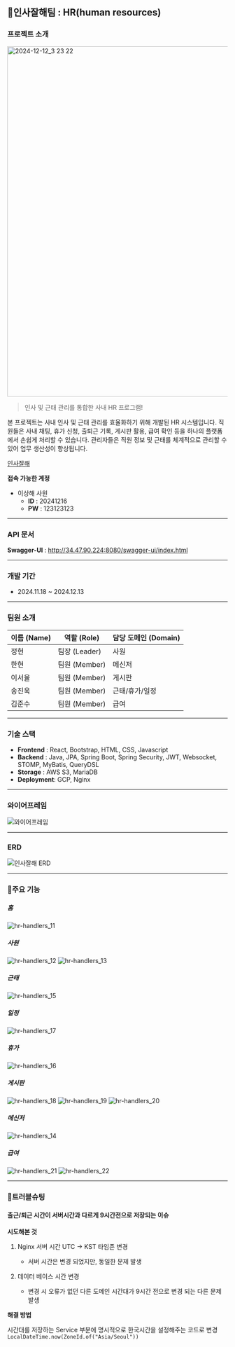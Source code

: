 ## 👋인사잘해팀 : HR(human resources)
### 프로젝트 소개
<img width="800" alt="2024-12-12_3 23 22" src="https://github.com/user-attachments/assets/3e7c4c4a-80fc-41b7-957d-63eea3b659eb" />

> 인사 및 근태 관리를 통합한 사내 HR 프로그램!

본 프로젝트는 사내 인사 및 근태 관리를 효율화하기 위해 개발된 HR 시스템입니다.
직원들은 사내 채팅, 휴가 신청, 출퇴근 기록, 게시판 활용, 급여 확인 등을 하나의 플랫폼에서 손쉽게 처리할 수 있습니다.
관리자들은 직원 정보 및 근태를 체계적으로 관리할 수 있어 업무 생산성이 향상됩니다.

[인사잘해](http://34.47.90.224:3000/)

**접속 가능한 계정**
- 이상해 사원
  - **ID** : 20241216
  - **PW** : 123123123

---

### API 문서
**Swagger-UI** : http://34.47.90.224:8080/swagger-ui/index.html

---

### 개발 기간
- 2024.11.18 ~ 2024.12.13

---

### 팀원 소개
| 이름 (Name) | 역할 (Role)  | 담당 도메인 (Domain) | 
  |-----------|------------|-----------------|
| 정현        | 팀장 (Leader) | 사원              | 
| 한현        | 팀원 (Member) | 메신저             | 
| 이서율       | 팀원 (Member) | 게시판             |  
| 송진욱       | 팀원 (Member) | 근태/휴가/일정        | 
| 김준수       | 팀원 (Member) | 급여              | 

---

### 기술 스택
- **Frontend** : React, Bootstrap, HTML, CSS, Javascript
- **Backend** : Java, JPA, Spring Boot, Spring Security, JWT, Websocket, STOMP, MyBatis, QueryDSL
- **Storage** : AWS S3, MariaDB
- **Deployment**: GCP, Nginx

---

### 와이어프레임
![와이어프레임](https://github.com/user-attachments/assets/794f6b45-ce24-4aec-a9ec-80a0aacc2d6e)

---

### ERD
![인사잘해 ERD ](https://github.com/user-attachments/assets/0fa349fb-1ecf-4213-a2af-6e6b18d44a8f)

---

### 📌주요 기능
##### 홈
![hr-handlers_11](https://github.com/user-attachments/assets/5ee592d2-935d-4a09-969a-02d05515ed92)

##### 사원
![hr-handlers_12](https://github.com/user-attachments/assets/2da4cc3d-29e0-43c5-841a-5f62b1b595e0)
![hr-handlers_13](https://github.com/user-attachments/assets/1ffe06a6-c8d5-402c-bb87-dc622ab4a86d)

##### 근태
![hr-handlers_15](https://github.com/user-attachments/assets/061f39a5-bfac-4a58-aed8-38c89a9a8d55)

##### 일정
![hr-handlers_17](https://github.com/user-attachments/assets/cc524a52-2c4d-41c3-aae0-476207703b8e)

##### 휴가
![hr-handlers_16](https://github.com/user-attachments/assets/06e589ec-aee9-435e-8abb-84e28501d33b)

##### 게시판
![hr-handlers_18](https://github.com/user-attachments/assets/279b9f35-94d6-48f5-af77-b60ece988d79)
![hr-handlers_19](https://github.com/user-attachments/assets/9f939a35-4861-405e-969a-d63ad1a46232)
![hr-handlers_20](https://github.com/user-attachments/assets/39a6ced3-f0b8-4b3b-848f-490daac23145)

##### 메신저
![hr-handlers_14](https://github.com/user-attachments/assets/2c7237c1-c7ac-4bf4-9a01-a64613d4b730)

##### 급여
![hr-handlers_21](https://github.com/user-attachments/assets/197ff5ec-537f-431a-ad5f-717bce011e6f)
![hr-handlers_22](https://github.com/user-attachments/assets/fde6bdcb-5544-4bfe-a64f-c7c77439e05c)

---

### 🚨트러블슈팅
#### 출근/퇴근 시간이 서버시간과 다르게 9시간전으로 저장되는 이슈 
**시도해본 것**
1. Nginx 서버 시간 UTC -> KST 타임존 변경 
  
   - 서버 시간은 변경 되었지만, 동일한 문제 발생

2. 데이터 베이스 시간 변경 
   - 변경 시 오류가 없던 다른 도메인 시간대가 9시간 전으로 변경 되는 다른 문제 발생

**해결 방법**

시간대를 저장하는 Service 부분에 명시적으로 한국시간을 설정해주는 코드로 변경
`LocalDateTime.now(ZoneId.of("Asia/Seoul"))`
